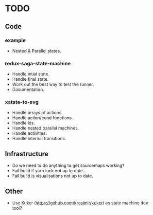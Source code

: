# TODO

## Code

### example

- Nested & Parallel states.

### redux-saga-state-machine

- Handle intial state.
- Handle final state.
- Work out the best way to test the runner.
- Documentation.

### xstate-to-svg

- Handle arrays of actions.
- Handle action/cond functions.
- Handle ids.
- Handle nested parallel machines.
- Handle activities.
- Handle internal transitions.


## Infrastructure

- Do we need to do anything to get sourcemaps working?
- Fail build if yarn.lock not up to date.
- Fail build is visualisations not up to date.


## Other

- Use Kuker (https://github.com/krasimir/kuker) as state machine dev tool?
